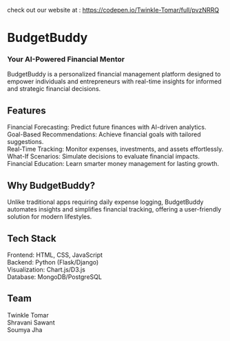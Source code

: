 check out our website at : https://codepen.io/Twinkle-Tomar/full/pvzNRRQ

# BudgetBuddy
### Your AI-Powered Financial Mentor
BudgetBuddy is a personalized financial management platform designed to empower individuals and entrepreneurs with real-time insights for informed and strategic financial decisions.

## Features
Financial Forecasting: Predict future finances with AI-driven analytics.<br>
Goal-Based Recommendations: Achieve financial goals with tailored suggestions. <br>
Real-Time Tracking: Monitor expenses, investments, and assets effortlessly. <br>
What-If Scenarios: Simulate decisions to evaluate financial impacts. <br>
Financial Education: Learn smarter money management for lasting growth.<br>

## Why BudgetBuddy?
Unlike traditional apps requiring daily expense logging, BudgetBuddy automates insights and simplifies financial tracking, offering a user-friendly solution for modern lifestyles.

## Tech Stack
Frontend: HTML, CSS, JavaScript<br>
Backend: Python (Flask/Django) <br>
Visualization: Chart.js/D3.js<br>
Database: MongoDB/PostgreSQL<br>

## Team
Twinkle Tomar <br>
Shravani Sawant<br>
Soumya Jha<br>
